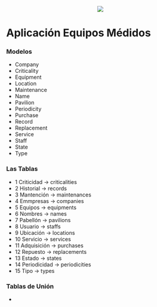 <p align="center"><img src="https://laravel.com/assets/img/components/logo-laravel.svg"></p>

# Aplicación Equipos Médidos


### Modelos
+ Company
+ Criticality
+ Equipment
+ Location
+ Maintenance
+ Name
+ Pavilion
+ Periodicity
+ Purchase
+ Record
+ Replacement
+ Service
+ Staff
+ State
+ Type

### Las Tablas

+ 1 Criticidad -> criticalities
+ 2 Historial -> records
+ 3 Mantención -> maintenances
+ 4 Emmpresas -> companies
+ 5 Equipos -> equipments
+ 6 Nombres -> names
+ 7 Pabellón -> pavilions
+ 8 Usuario  -> staffs
+ 9 Ubicación -> locations
+ 10 Servicio -> services
+ 11 Adquisición -> purchases
+ 12 Repuesto -> replacements
+ 13 Estado -> states
+ 14 Periodicidad -> periodicities
+ 15 Tipo -> types

### Tablas de Unión
+